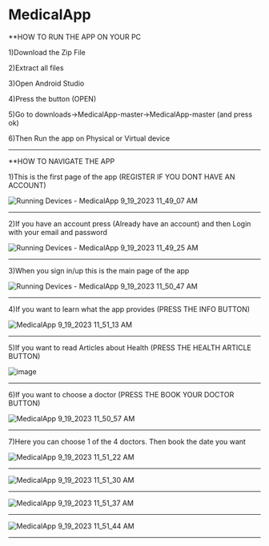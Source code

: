 # MedicalApp

**HOW TO RUN THE APP ON YOUR PC

1)Download the Zip File

2)Extract all files

3)Open Android Studio

4)Press the button (OPEN)

5)Go to downloads->MedicalApp-master->MedicalApp-master (and press ok)

6)Then Run the app on Physical or Virtual device

--------------------------------------------------------------------------------------------------------------------------------------------------------------------


**HOW TO NAVIGATE THE APP

1)This is the first page of the app (REGISTER IF YOU DONT HAVE AN ACCOUNT)

![Running Devices - MedicalApp 9_19_2023 11_49_07 AM](https://github.com/St0011/MedicalApp/assets/59256689/b8061f10-cc90-4979-9948-312c5cca1f91)

--------------------------------------------------------------------------------------------------------------------------------------------------------------------

2)If you have an account press (Already have an account) and then Login with your email and password

![Running Devices - MedicalApp 9_19_2023 11_49_25 AM](https://github.com/St0011/MedicalApp/assets/59256689/99250e74-89b6-4268-87bc-5d8cc30ea47e)

--------------------------------------------------------------------------------------------------------------------------------------------------------------------

3)When you sign in/up this is the main page of the app

![Running Devices - MedicalApp 9_19_2023 11_50_47 AM](https://github.com/St0011/MedicalApp/assets/59256689/0dc4b2d4-0510-41e0-ac01-e3cad9bd798c)

--------------------------------------------------------------------------------------------------------------------------------------------------------------------

4)If you want to learn what the app provides (PRESS THE INFO BUTTON)

![MedicalApp 9_19_2023 11_51_13 AM](https://github.com/St0011/MedicalApp/assets/59256689/4f102aab-dabd-40c5-98a4-68655b9afe89)

--------------------------------------------------------------------------------------------------------------------------------------------------------------------

5)If you want to read Articles about Health (PRESS THE HEALTH ARTICLE BUTTON)

![image](https://github.com/St0011/MedicalApp/assets/59256689/16467907-dc87-4073-8f73-3f8ba9a4ec9b)

--------------------------------------------------------------------------------------------------------------------------------------------------------------------

6)If you want to choose a doctor (PRESS THE BOOK YOUR DOCTOR BUTTON)

![MedicalApp 9_19_2023 11_50_57 AM](https://github.com/St0011/MedicalApp/assets/59256689/d0429e4e-4c15-4f0c-9602-b4b2936681dc)

--------------------------------------------------------------------------------------------------------------------------------------------------------------------

7)Here you can choose 1 of the 4 doctors. Then book the date you want

![MedicalApp 9_19_2023 11_51_22 AM](https://github.com/St0011/MedicalApp/assets/59256689/72ed03e0-4875-4a8f-b94c-d7cf2a648511)

--------------------------------------------------------------------------------------------------------------------------------------------------------------------

![MedicalApp 9_19_2023 11_51_30 AM](https://github.com/St0011/MedicalApp/assets/59256689/bb4370f5-fc14-452c-a1bc-9fdd1099294c)

--------------------------------------------------------------------------------------------------------------------------------------------------------------------

![MedicalApp 9_19_2023 11_51_37 AM](https://github.com/St0011/MedicalApp/assets/59256689/f3efc322-5f40-4b7f-9682-2984a3bdbb8c)

--------------------------------------------------------------------------------------------------------------------------------------------------------------------

![MedicalApp 9_19_2023 11_51_44 AM](https://github.com/St0011/MedicalApp/assets/59256689/44915a2d-2230-4a0d-ad07-4183b18acb55)

--------------------------------------------------------------------------------------------------------------------------------------------------------------------



